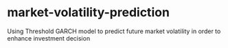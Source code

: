 # market-volatility-prediction
Using Threshold GARCH model to predict future market volatility in order to enhance investment decision
